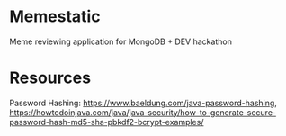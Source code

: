 # Memestatic
Meme reviewing application for MongoDB + DEV hackathon

# Resources

Password Hashing: 
https://www.baeldung.com/java-password-hashing,
https://howtodoinjava.com/java/java-security/how-to-generate-secure-password-hash-md5-sha-pbkdf2-bcrypt-examples/

